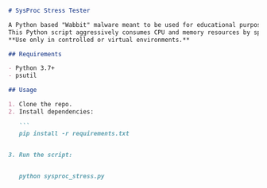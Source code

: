 
````markdown
# SysProc Stress Tester

A Python based "Wabbit" malware meant to be used for educational purposes only.  
This Python script aggressively consumes CPU and memory resources by spawning multiple processes and threads. It also kills random Python processes. It is designed to stress-test system stability but can severely degrade system performance.  
**Use only in controlled or virtual environments.**

## Requirements

- Python 3.7+
- psutil

## Usage

1. Clone the repo.
2. Install dependencies:

   ```
   pip install -r requirements.txt


3. Run the script:

   
   python sysproc_stress.py
   
